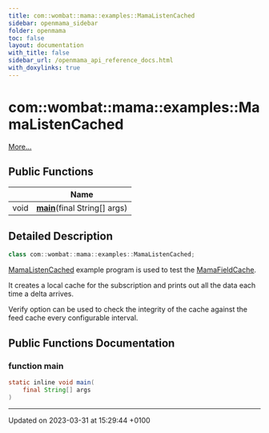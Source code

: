 ```yaml
---
title: com::wombat::mama::examples::MamaListenCached
sidebar: openmama_sidebar
folder: openmama
toc: false
layout: documentation
with_title: false
sidebar_url: /openmama_api_reference_docs.html
with_doxylinks: true
---
```


# com::wombat::mama::examples::MamaListenCached



 [More...](#detailed-description)

## Public Functions

|                | Name           |
| -------------- | -------------- |
| void | **[main](classcom_1_1wombat_1_1mama_1_1examples_1_1MamaListenCached.html#function-main)**(final String[] args) |

## Detailed Description

```java
class com::wombat::mama::examples::MamaListenCached;
```


[MamaListenCached](classcom_1_1wombat_1_1mama_1_1examples_1_1MamaListenCached.html) example program is used to test the [MamaFieldCache](classcom_1_1wombat_1_1mama_1_1MamaFieldCache.html).

It creates a local cache for the subscription and prints out all the data each time a delta arrives.

Verify option can be used to check the integrity of the cache against the feed cache every configurable interval. 

## Public Functions Documentation

### function main

```java
static inline void main(
    final String[] args
)
```


-------------------------------

Updated on 2023-03-31 at 15:29:44 +0100